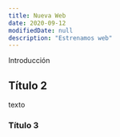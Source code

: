 ```yaml
---
title: Nueva Web
date: 2020-09-12
modifiedDate: null
description: "Estrenamos web"
---
```


Introducción

## Título 2 

texto

### Título 3
